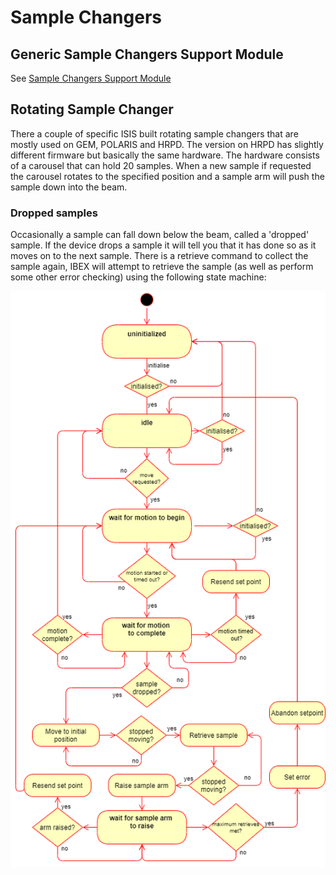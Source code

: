 # Sample Changers

## Generic Sample Changers Support Module

See [Sample Changers Support Module](https://github.com/ISISComputingGroup/ibex_developers_manual/wiki/Sample-Changer-Support-Module)

## Rotating Sample Changer

There a couple of specific ISIS built rotating sample changers that are mostly used on GEM, POLARIS and HRPD. The version on HRPD has slightly different firmware but basically the same hardware. The hardware consists of a carousel that can hold 20 samples. When a new sample if requested the carousel rotates to the specified position and a sample arm will push the sample down into the beam.

### Dropped samples

Occasionally a sample can fall down below the beam, called a 'dropped' sample. If the device drops a sample it will tell you that it has done so as it moves on to the next sample. There is a retrieve command to collect the sample again, IBEX will attempt to retrieve the sample (as well as perform some other error checking) using the following state machine:

![state machine](https://raw.githubusercontent.com/ISISComputingGroup/ibex_developers_manual/master/images/Rotating_sample_changer.png)